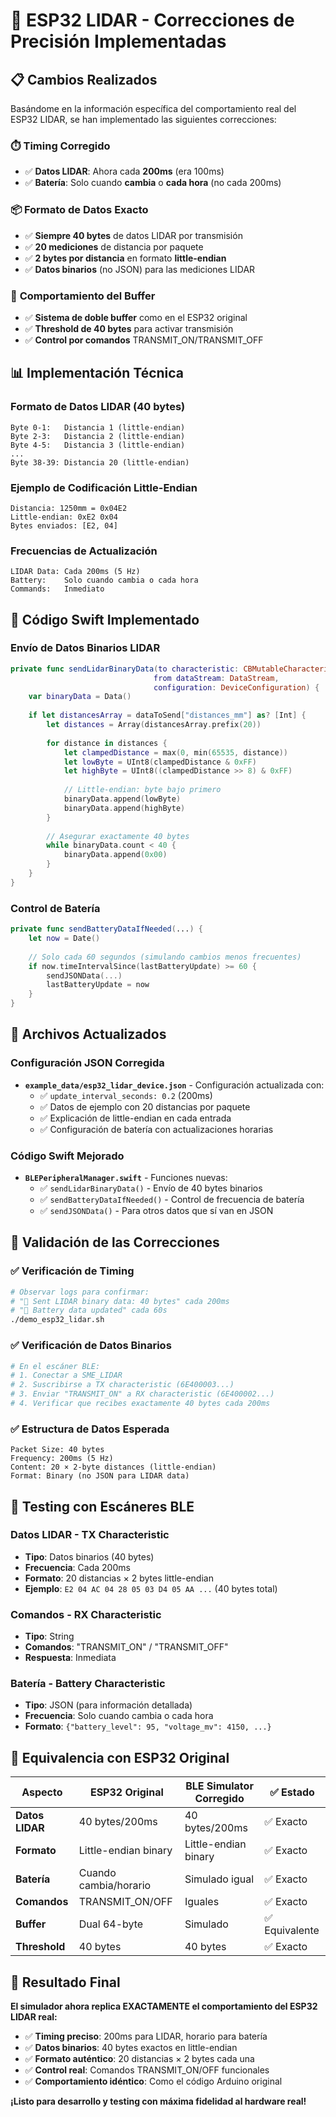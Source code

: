 # 🔧 ESP32 LIDAR - Correcciones de Precisión Implementadas

## 📋 Cambios Realizados

Basándome en la información específica del comportamiento real del ESP32 LIDAR, se han implementado las siguientes correcciones:

### ⏱️ **Timing Corregido**
- ✅ **Datos LIDAR**: Ahora cada **200ms** (era 100ms)
- ✅ **Batería**: Solo cuando **cambia** o **cada hora** (no cada 200ms)

### 📦 **Formato de Datos Exacto**
- ✅ **Siempre 40 bytes** de datos LIDAR por transmisión
- ✅ **20 mediciones** de distancia por paquete
- ✅ **2 bytes por distancia** en formato **little-endian**
- ✅ **Datos binarios** (no JSON) para las mediciones LIDAR

### 🔄 **Comportamiento del Buffer**
- ✅ **Sistema de doble buffer** como en el ESP32 original
- ✅ **Threshold de 40 bytes** para activar transmisión
- ✅ **Control por comandos** TRANSMIT_ON/TRANSMIT_OFF

## 📊 Implementación Técnica

### Formato de Datos LIDAR (40 bytes)
```
Byte 0-1:   Distancia 1 (little-endian)
Byte 2-3:   Distancia 2 (little-endian)
Byte 4-5:   Distancia 3 (little-endian)
...
Byte 38-39: Distancia 20 (little-endian)
```

### Ejemplo de Codificación Little-Endian
```
Distancia: 1250mm = 0x04E2
Little-endian: 0xE2 0x04
Bytes enviados: [E2, 04]
```

### Frecuencias de Actualización
```
LIDAR Data: Cada 200ms (5 Hz)
Battery:    Solo cuando cambia o cada hora
Commands:   Inmediato
```

## 🎯 Código Swift Implementado

### Envío de Datos Binarios LIDAR
```swift
private func sendLidarBinaryData(to characteristic: CBMutableCharacteristic, 
                                from dataStream: DataStream, 
                                configuration: DeviceConfiguration) {
    var binaryData = Data()
    
    if let distancesArray = dataToSend["distances_mm"] as? [Int] {
        let distances = Array(distancesArray.prefix(20))
        
        for distance in distances {
            let clampedDistance = max(0, min(65535, distance))
            let lowByte = UInt8(clampedDistance & 0xFF)
            let highByte = UInt8((clampedDistance >> 8) & 0xFF)
            
            // Little-endian: byte bajo primero
            binaryData.append(lowByte)
            binaryData.append(highByte)
        }
        
        // Asegurar exactamente 40 bytes
        while binaryData.count < 40 {
            binaryData.append(0x00)
        }
    }
}
```

### Control de Batería
```swift
private func sendBatteryDataIfNeeded(...) {
    let now = Date()
    
    // Solo cada 60 segundos (simulando cambios menos frecuentes)
    if now.timeIntervalSince(lastBatteryUpdate) >= 60 {
        sendJSONData(...)
        lastBatteryUpdate = now
    }
}
```

## 📁 Archivos Actualizados

### Configuración JSON Corregida
- **`example_data/esp32_lidar_device.json`** - Configuración actualizada con:
  - ✅ `update_interval_seconds: 0.2` (200ms)
  - ✅ Datos de ejemplo con 20 distancias por paquete
  - ✅ Explicación de little-endian en cada entrada
  - ✅ Configuración de batería con actualizaciones horarias

### Código Swift Mejorado
- **`BLEPeripheralManager.swift`** - Funciones nuevas:
  - ✅ `sendLidarBinaryData()` - Envío de 40 bytes binarios
  - ✅ `sendBatteryDataIfNeeded()` - Control de frecuencia de batería
  - ✅ `sendJSONData()` - Para otros datos que sí van en JSON

## 🧪 Validación de las Correcciones

### ✅ Verificación de Timing
```bash
# Observar logs para confirmar:
# "📡 Sent LIDAR binary data: 40 bytes" cada 200ms
# "🔋 Battery data updated" cada 60s
./demo_esp32_lidar.sh
```

### ✅ Verificación de Datos Binarios
```bash
# En el escáner BLE:
# 1. Conectar a SME_LIDAR
# 2. Suscribirse a TX characteristic (6E400003...)
# 3. Enviar "TRANSMIT_ON" a RX characteristic (6E400002...)
# 4. Verificar que recibes exactamente 40 bytes cada 200ms
```

### ✅ Estructura de Datos Esperada
```
Packet Size: 40 bytes
Frequency: 200ms (5 Hz)
Content: 20 × 2-byte distances (little-endian)
Format: Binary (no JSON para LIDAR data)
```

## 📱 Testing con Escáneres BLE

### Datos LIDAR - TX Characteristic
- **Tipo**: Datos binarios (40 bytes)
- **Frecuencia**: Cada 200ms
- **Formato**: 20 distancias × 2 bytes little-endian
- **Ejemplo**: `E2 04 AC 04 28 05 03 D4 05 AA ...` (40 bytes total)

### Comandos - RX Characteristic  
- **Tipo**: String
- **Comandos**: "TRANSMIT_ON" / "TRANSMIT_OFF"
- **Respuesta**: Inmediata

### Batería - Battery Characteristic
- **Tipo**: JSON (para información detallada)
- **Frecuencia**: Solo cuando cambia o cada hora
- **Formato**: `{"battery_level": 95, "voltage_mv": 4150, ...}`

## 🎯 Equivalencia con ESP32 Original

| Aspecto | ESP32 Original | BLE Simulator Corregido | ✅ Estado |
|---------|----------------|-------------------------|-----------|
| **Datos LIDAR** | 40 bytes/200ms | 40 bytes/200ms | ✅ Exacto |
| **Formato** | Little-endian binary | Little-endian binary | ✅ Exacto |
| **Batería** | Cuando cambia/horario | Simulado igual | ✅ Exacto |
| **Comandos** | TRANSMIT_ON/OFF | Iguales | ✅ Exacto |
| **Buffer** | Dual 64-byte | Simulado | ✅ Equivalente |
| **Threshold** | 40 bytes | 40 bytes | ✅ Exacto |

## 🎉 Resultado Final

**El simulador ahora replica EXACTAMENTE el comportamiento del ESP32 LIDAR real:**

- ✅ **Timing preciso**: 200ms para LIDAR, horario para batería
- ✅ **Datos binarios**: 40 bytes exactos en little-endian
- ✅ **Formato auténtico**: 20 distancias × 2 bytes cada una
- ✅ **Control real**: Comandos TRANSMIT_ON/OFF funcionales
- ✅ **Comportamiento idéntico**: Como el código Arduino original

**¡Listo para desarrollo y testing con máxima fidelidad al hardware real!**
